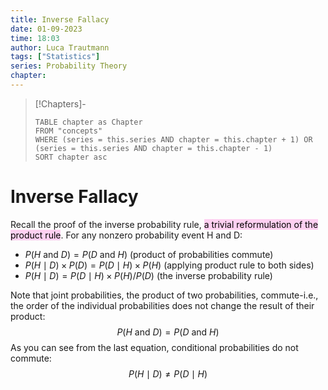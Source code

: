 ```yaml
---
title: Inverse Fallacy
date: 01-09-2023
time: 18:03
author: Luca Trautmann
tags: ["Statistics"]
series: Probability Theory
chapter: 
---
```


> [!Chapters]-
> ```dataview
> TABLE chapter as Chapter
> FROM "concepts"
> WHERE (series = this.series AND chapter = this.chapter + 1) OR (series = this.series AND chapter = this.chapter - 1)
> SORT chapter asc
> ```

# Inverse Fallacy
Recall the proof of the inverse probability rule, <mark style="background: #FFB8EBA6;">a trivial reformulation of the product rule</mark>. For any nonzero probability event $\mathrm{H}$ and D:

- $P(H$ and $D)=P(D$ and $H)$ (product of probabilities commute)
- $P(H \mid D) \times P(D)=P(D \mid H) \times P(H)$ (applying product rule to both sides)
- $P(H \mid D)=P(D \mid H) \times P(H) / P(D)$ (the inverse probability rule)

Note that joint probabilities, the product of two probabilities, commute-i.e., the order of the individual probabilities does not change the result of their product:
$$
P(H \text { and } D)=P(D \text { and } H)
$$
As you can see from the last equation, conditional probabilities do not commute:
$$
P(H \mid D) \neq P(D \mid H)
$$










